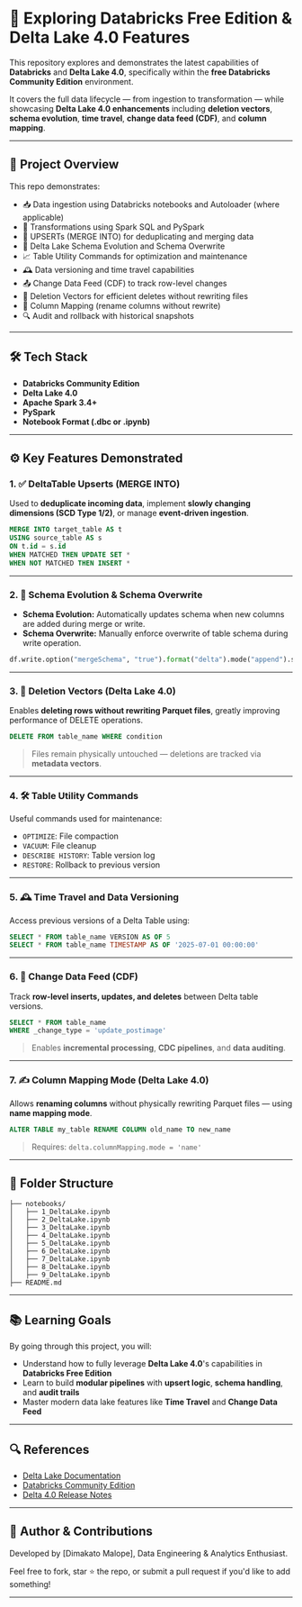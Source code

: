 # 🚀 Exploring Databricks Free Edition & Delta Lake 4.0 Features

This repository explores and demonstrates the latest capabilities of **Databricks** and **Delta Lake 4.0**, specifically within the **free Databricks Community Edition** environment.

It covers the full data lifecycle — from ingestion to transformation — while showcasing **Delta Lake 4.0 enhancements** including **deletion vectors**, **schema evolution**, **time travel**, **change data feed (CDF)**, and **column mapping**.

---

## 📌 Project Overview

This repo demonstrates:

- 📥 Data ingestion using Databricks notebooks and Autoloader (where applicable)
- 🧩 Transformations using Spark SQL and PySpark
- 🔁 UPSERTs (MERGE INTO) for deduplicating and merging data
- 🔄 Delta Lake Schema Evolution and Schema Overwrite
- 📈 Table Utility Commands for optimization and maintenance
- 🕰️ Data versioning and time travel capabilities
- 📤 Change Data Feed (CDF) to track row-level changes
- 🔐 Deletion Vectors for efficient deletes without rewriting files
- 🧾 Column Mapping (rename columns without rewrite)
- 🔍 Audit and rollback with historical snapshots

---

## 🛠️ Tech Stack

- **Databricks Community Edition**
- **Delta Lake 4.0**
- **Apache Spark 3.4+**
- **PySpark**
- **Notebook Format (.dbc or .ipynb)**

---

## ⚙️ Key Features Demonstrated

### 1. ✅ DeltaTable Upserts (MERGE INTO)
Used to **deduplicate incoming data**, implement **slowly changing dimensions (SCD Type 1/2)**, or manage **event-driven ingestion**.

```sql
MERGE INTO target_table AS t
USING source_table AS s
ON t.id = s.id
WHEN MATCHED THEN UPDATE SET *
WHEN NOT MATCHED THEN INSERT *
```

---

### 2. 🧬 Schema Evolution & Schema Overwrite

- **Schema Evolution:** Automatically updates schema when new columns are added during merge or write.
- **Schema Overwrite:** Manually enforce overwrite of table schema during write operation.

```python
df.write.option("mergeSchema", "true").format("delta").mode("append").save(delta_path)
```

---

### 3. 🧹 Deletion Vectors (Delta Lake 4.0)

Enables **deleting rows without rewriting Parquet files**, greatly improving performance of DELETE operations.

```sql
DELETE FROM table_name WHERE condition
```

> Files remain physically untouched — deletions are tracked via **metadata vectors**.

---

### 4. 🛠 Table Utility Commands

Useful commands used for maintenance:

- `OPTIMIZE`: File compaction
- `VACUUM`: File cleanup
- `DESCRIBE HISTORY`: Table version log
- `RESTORE`: Rollback to previous version

---

### 5. 🕰 Time Travel and Data Versioning

Access previous versions of a Delta Table using:

```sql
SELECT * FROM table_name VERSION AS OF 5
SELECT * FROM table_name TIMESTAMP AS OF '2025-07-01 00:00:00'
```

---

### 6. 📡 Change Data Feed (CDF)

Track **row-level inserts, updates, and deletes** between Delta table versions.

```sql
SELECT * FROM table_name
WHERE _change_type = 'update_postimage'
```

> Enables **incremental processing**, **CDC pipelines**, and **data auditing**.

---

### 7. ✍️ Column Mapping Mode (Delta Lake 4.0)

Allows **renaming columns** without physically rewriting Parquet files — using **name mapping mode**.

```sql
ALTER TABLE my_table RENAME COLUMN old_name TO new_name
```

> Requires: `delta.columnMapping.mode = 'name'`

---

## 📁 Folder Structure

```
├── notebooks/
│   ├── 1_DeltaLake.ipynb
│   ├── 2_DeltaLake.ipynb
│   ├── 3_DeltaLake.ipynb
│   ├── 4_DeltaLake.ipynb
│   ├── 5_DeltaLake.ipynb
│   ├── 6_DeltaLake.ipynb
│   ├── 7_DeltaLake.ipynb
│   ├── 8_DeltaLake.ipynb
│   ├── 9_DeltaLake.ipynb
├── README.md
```

---

## 📚 Learning Goals

By going through this project, you will:

- Understand how to fully leverage **Delta Lake 4.0**'s capabilities in **Databricks Free Edition**
- Learn to build **modular pipelines** with **upsert logic**, **schema handling**, and **audit trails**
- Master modern data lake features like **Time Travel** and **Change Data Feed**

---

## 🔍 References

- [Delta Lake Documentation](https://docs.delta.io/latest/index.html)
- [Databricks Community Edition](https://community.cloud.databricks.com/)
- [Delta 4.0 Release Notes](https://docs.delta.io/latest/releases.html#delta-lake-40)

---

## 🧠 Author & Contributions

Developed by [Dimakato Malope], Data Engineering & Analytics Enthusiast.

Feel free to fork, star ⭐ the repo, or submit a pull request if you'd like to add something!

---

